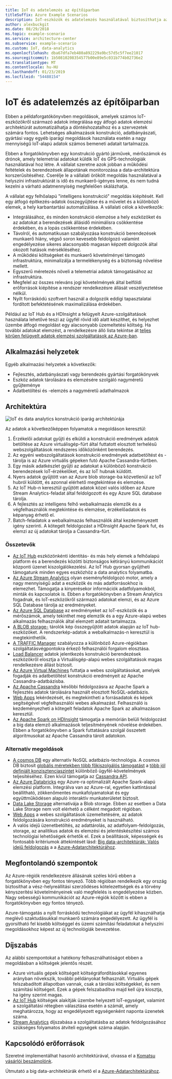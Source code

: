 ```yaml
---
title: IoT és adatelemzés az építőiparban
titleSuffix: Azure Example Scenarios
description: IoT-eszközök és adatelemzés használatával biztosíthatja az építési projektek átfogó felügyeletét és működését.
author: alexbuckgit
ms.date: 08/29/2018
ms.topic: example-scenario
ms.service: architecture-center
ms.subservice: example-scenario
ms.custom: IoT, data-analytics
ms.openlocfilehash: dba67dfa7eb480a892229a9bc57d5c5f7ee21017
ms.sourcegitcommit: 1b50810208354577b00e89e5c031b774b02736e2
ms.translationtype: MT
ms.contentlocale: hu-HU
ms.lasthandoff: 01/23/2019
ms.locfileid: "54488154"
---
```

# <a name="iot-and-data-analytics-in-the-construction-industry"></a>IoT és adatelemzés az építőiparban

Ebben a példaforgatókönyvben megoldások, amelyek számos IoT-eszközökről származó adatok integrálása egy átfogó adatok elemzési architektúrát automatizálhatja a döntéshozatalhoz és a szervezetek számára fontos. Lehetséges alkalmazások konstrukció, adatbányászati, gyártási vagy egyéb iparági megoldások használata esetén a nagy mennyiségű IoT-alapú adatok számos bemeneti adatait tartalmazza.

Ebben a forgatókönyvben egy konstrukció gyártó járművek, mérőszámok és drónok, amely telemetriai adatokat küldik IoT és GPS-technológiák használatával hoz létre. A vállalat szeretne azok jobban a működési feltételek és berendezések állapotának monitorozása a data-architektúra korszerűsítéséhez. Cserélje le a vállalati örökölt megoldás használatával a helyszíni infrastruktúrát is idő és munkaerő-igényes lenne, és nem tudná kezelni a várható adatmennyiség megfelelően skálázhatja.

A vállalat egy felhőalapú "intelligens konstrukció" megoldás kiépítését. Kell egy átfogó építkezés-adatok összegyűjtése és a művelet és a különböző elemek, a hely karbantartási automatizálása. A vállalati célok a következők:

- Integrálásához, és minden konstrukció elemzése a hely eszközöket és az adatokat a berendezések állásidő minimálisra csökkentése érdekében, és a lopás csökkentése érdekében.
- Távolról, és automatikusan szabályozása konstrukció berendezések munkaerő hiány, végső soron kevesebb feldolgozó valamint engedélyezése sikeres alacsonyabb magasan képzett dolgozók által okozott hatások mérsékléséhez.
- A működési költségeket és munkaerő követelményei támogató infrastruktúra, minimalizálja a termelékenység és a biztonság növelése mellett.
- Egyszerű méretezés növeli a telemetriai adatok támogatásához az infrastruktúra.
- Megfelel az összes releváns jogi követelmények által belföldi erőforrások kiépítése a rendszer rendelkezésre állását veszélyeztetése nélkül.
- Nyílt forráskódú szoftvert használ a dolgozók eddigi tapasztalatai fordított befektetésének maximalizálása érdekében.

Például az IoT Hub és a HDInsight a felügyelt Azure-szolgáltatások használata lehetővé teszi az ügyfél rövid idő alatt készíthet, és helyezhet üzembe átfogó megoldást egy alacsonyabb üzemeltetési költség. Ha további adatokat elemzést, a rendelkezésre álló lista tekintse át [teljes körűen felügyelt adatok elemzési szolgáltatások az Azure-ban][product-category].

## <a name="relevant-use-cases"></a>Alkalmazási helyzetek

Egyéb alkalmazási helyzetek a következők:

- Fejlesztés, adatbányászati vagy berendezés gyártási forgatókönyvek
- Eszköz adatok tárolására és elemzésére szolgáló nagyméretű gyűjteménye
- Adatbetöltési és -elemzés a nagyméretű adathalmazok

## <a name="architecture"></a>Architektúra

![IoT és data analytics konstrukció iparág architektúrája][architecture]

Az adatok a következőképpen folyamatok a megoldáson keresztül:

1. Érzékelői adatokat gyűjti és elküldi a konstrukció eredmények adatok betöltése az Azure virtuálisgép-fürt által futtatott elosztott terhelésű webszolgáltatások rendszeres időközönként berendezés.
2. Az egyéni webszolgáltatások konstrukció eredmények adatbetöltést és -tárolja is az Azure virtuális gépeken futó Apache Cassandra-fürtben.
3. Egy másik adatkészlet gyűjti az adatokat a különböző konstrukció berendezések IoT-érzékelőket, és az IoT hubnak küldött.
4. Nyers adatok gyűjtött van az Azure blob storage-ba közvetlenül az IoT hubról küldött, és azonnal elérhető megtekintése és elemzése.
5. Az IoT Hub-n keresztül gyűjtött adatok közel valós időben az Azure Stream Analytics-feladat által feldolgozott és egy Azure SQL database tárolja.
6. A fejlesztés az intelligens felhő webalkalmazás elemzők és a végfelhasználók megtekintése és elemzése, érzékelőadatok és képanyag érhető el.
7. Batch-feladatok a webalkalmazás felhasználók által kezdeményezett igény szerinti. A kötegelt feldolgozást a HDInsight Apache Spark fut, és elemzi az új adatokat tárolja a Cassandra-fürt.

### <a name="components"></a>Összetevők

- [Az IoT Hub](/azure/iot-hub/about-iot-hub) eszközönkénti identitás- és más hely elemek a felhőalapú platform és a berendezés közötti biztonságos kétirányú kommunikációt központi üzenet kiszolgálókezelési. Az IoT Hub gyorsan gyűjtheti támogatunk minden egyes eszközhöz a data analytics folyamatba.
- [Az Azure Stream Analytics](/azure/stream-analytics/stream-analytics-introduction) olyan eseményfeldolgozó motor, amely a nagy mennyiségű adat a eszközök és más adatforrásokhoz is elemezhet. Támogatja a kinyerésekor információk adatfolyamokból, minták és kapcsolatok is. Ebben a forgatókönyvben a Stream Analytics fogadnak, és IoT-eszközökről származó adatokat elemzi, és az Azure SQL Database tárolja az eredményeket.
- [Az Azure SQL Database](/azure/sql-database/sql-database-technical-overview) az eredményeket az IoT-eszközök és a mérőszámok, amely tekinthet meg elemzők és a egy Azure-alapú webes alkalmazás felhasználók által elemzett adatait tartalmazza.
- [A BLOB storage-](/azure/storage/blobs/storage-blobs-introduction) tárolók kép összegyűjtött adatok alapján az IoT hub-eszközöket. A rendszerkép-adatok a webalkalmazás-n keresztül is megtekinthetők.
- [A TRAFFIC Manager](/azure/traffic-manager/traffic-manager-overview) szabályozza a különböző Azure-régiókban szolgáltatásvégpontokra érkező felhasználói forgalom elosztása.
- [Load Balancer](/azure/load-balancer/load-balancer-overview) adatok jelentkezés konstrukció berendezések eszközökről elosztja a Virtuálisgép-alapú webes szolgáltatások magas rendelkezésre állást biztosít.
- [Az Azure Virtual Machines](/azure/virtual-machines) futtatja a webes szolgáltatásokat, amelyek fogadják és adatbetöltést konstrukció eredményeit az Apache Cassandra-adatbázisba.
- [Az Apache Cassandra](https://cassandra.apache.org) későbbi feldolgozásra az Apache Spark a fejlesztés adatok tárolására használt elosztott NoSQL-adatbázis.
- [Web Apps](/azure/app-service/app-service-web-overview) lekérdezését, és megtekintheti a forrásadatok és képek segítségével végfelhasználói webes alkalmazást. Felhasználó is kezdeményezheti a kötegelt feladatok Apache Spark az alkalmazáson keresztül.
- [Az Apache Spark on HDInsight](/azure/hdinsight/spark/apache-spark-overview) támogatja a memórián belüli feldolgozást a big data elemző alkalmazások teljesítményének növelése érdekében. Ebben a forgatókönyvben a Spark futtatására szolgál összetett algoritmusokat az Apache Cassandra tárolt adatokon.

### <a name="alternatives"></a>Alternatív megoldások

- [A cosmos DB](/azure/cosmos-db/introduction) egy alternatív NoSQL adatbázis-technológia. A cosmos DB biztosít [globális méretekben több főkiszolgálós támogatást](/azure/cosmos-db/multi-region-writers) a [több jól definiált konzisztenciaszintet](/azure/cosmos-db/consistency-levels) különböző ügyfél-követelmények teljesítéséhez. Ezen kívül támogatja az [Cassandra API](/azure/cosmos-db/cassandra-introduction).
- [Az Azure Databricks](/azure/azure-databricks/what-is-azure-databricks) egy Azure-ra optimalizált Apache Spark-alapú elemzési platform. Integrálva van az Azure-ral, egyetlen kattintással beállítható, zökkenőmentes munkafolyamatokat és egy együttműködésen alapuló interaktív munkaterületet biztosít.
- [Data Lake Storage](/azure/storage/data-lake-storage) alternatívája a Blob storage. Ebben az esetben a Data Lake Storage nem volt elérhető a célként megadott régióban.
- [Web Apps](/azure/app-service) a webes szolgáltatások üzemeltetésére, az adatok feldolgozására konstrukció eredményeket is használható.
- A valós idejű üzenetbetöltés, az adattárolás, az adatfolyam-feldolgozás, storage, az analitikus adatok és elemzési és jelentéskészítési számos technológiai lehetőségek érhetők el. Ezek a beállítások, képességek és fontosabb kritériumok áttekintését lásd: [Big data-architektúrák: Valós idejű feldolgozás](/azure/architecture/data-guide/technology-choices/real-time-ingestion) a a [Azure-Adatarchitektúrához](/azure/architecture/data-guide).

## <a name="considerations"></a>Megfontolandó szempontok

Az Azure-régiók rendelkezésre állásának széles körű ebben a forgatókönyvben egy fontos tényező. Több régióban rendelkezik egy ország biztosíthat a vész-helyreállítási szerződéses kötelezettségek és a törvény kényszerítési követelményeinek való megfelelés is engedélyezése közben. Nagy sebességű kommunikációt az Azure-régiók között is ebben a forgatókönyvben egy fontos tényező.

Azure-támogatás a nyílt forráskódú technológiákat az ügyfél kihasználhatja meglévő szaktudásukkal munkaerő számára engedélyezett. Az ügyfél is gyorsítható fel kisebb költséggel és üzemi számítási feladatokat a helyszíni megoldásokhoz képest az új technológiák bevezetése.

## <a name="pricing"></a>Díjszabás

Az alábbi szempontokat a hatékony felhasználhatóságot ebben a megoldásban a költségek jelentős részét.

- Azure virtuális gépek költségeit költségráfordításokkal egyenes arányban növekszik, további példányokat felhasznált. Virtuális gépek felszabadított állapotban vannak, csak a tárolási költségekkel, és nem számítási költségeit. Ezek a gépek felszabadítva majd kell újra kiosztja, ha igény szerint magas.
- [Az IoT Hub](https://azure.microsoft.com/pricing/details/iot-hub) költségek alakítják üzembe helyezett IoT-egységet, valamint a szolgáltatási rétegben választása esetén a számát, amely meghatározza, hogy az engedélyezett egységenként naponta üzenetek száma.
- [Stream Analytics](https://azure.microsoft.com/pricing/details/stream-analytics) díjszabása a szolgáltatásba az adatok feldolgozásához szükséges folyamatos átviteli egységek száma alapján.

## <a name="related-resources"></a>Kapcsolódó erőforrások

Szeretné implementálhat hasonló architektúrával, olvassa el a [Komatsu vásárlói beszámolónk][customer-story].

Útmutató a big data-architektúrák érhető el a [Azure-Adatarchitektúrához](/azure/architecture/data-guide).

<!-- links -->

[product-category]: https://azure.microsoft.com/product-categories/analytics/
[customer-site]: https://home.komatsu/en/
[customer-story]: https://customers.microsoft.com/story/komatsu-manufacturing-azure-iot-hub-japan
[architecture]: ./media/architecture-big-data-with-iot.png
